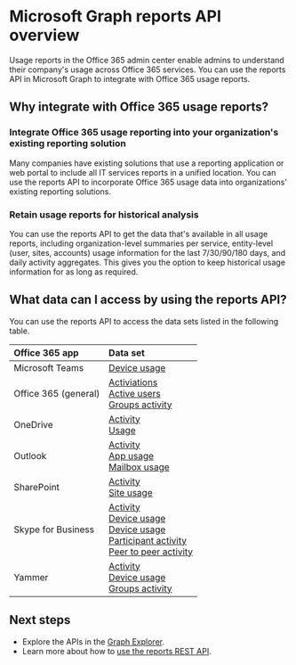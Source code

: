 # Microsoft Graph reports API overview

Usage reports in the Office 365 admin center enable admins to understand their company's usage across Office 365 services. You can use the reports API in Microsoft Graph to integrate with Office 365 usage reports.

## Why integrate with Office 365 usage reports?

### Integrate Office 365 usage reporting into your organization's existing reporting solution
Many companies have existing solutions that use a reporting application or web portal to include all IT services reports in a unified location. You can use the reports API to incorporate Office 365 usage data into organizations' existing reporting solutions. 

### Retain usage reports for historical analysis
You can use the reports API to get the data that's available in all usage reports, including organization-level summaries per service, entity-level (user, sites, accounts) usage information for the last 7/30/90/180 days, and daily activity aggregates. This gives you the option to keep historical usage information for as long as required.

## What data can I access by using the reports API?

You can use the reports API to access the data sets listed in the following table.

|Office 365 app|Data set|
|:--------|:--------|
|Microsoft Teams|[Device usage](../api-reference/v1.0/resources/microsoft_teams_device_usage_reports.md)<br/>|[User activity](../api-reference/v1.0/resources/microsoft_teams_user_activity_reports.md)|
|Office 365 (general) |[Activiations](../api-reference/v1.0/resources/office_365_activations_reports.md)<br/>[Active users](../api-reference/v1.0/resources/office_365_active_users_reports.md)<br/>[Groups activity](../api-reference/v1.0/resources/office_365_groups_activity_reports.md)|
|OneDrive |[Activity](../api-reference/v1.0/resources/onedrive_activity_reports.md)<br/>[Usage](../api-reference/v1.0/resources/onedrive_usage_reports.md)|
|Outlook|[Activity](../api-reference/v1.0/resources/email_activity_reports.md)<br/>[App usage](../api-reference/v1.0/resources/email_app_usage_reports.md)<br/>[Mailbox usage](../api-reference/v1.0/resources/mailbox_usage_reports.md)|
|SharePoint |[Activity](../api-reference/v1.0/resources/sharepoint_activity_reports.md)<br/>[Site usage](../api-reference/v1.0/resources/sharepoint_site_usage_reports.md)|
|Skype for Business |[Activity](../api-reference/v1.0/resources/skype_for_business_activity_reports.md)<br/>[Device usage](../api-reference/v1.0/resources/skype_for_business_device_usage_reports.md)<br/>[Device usage](../api-reference/v1.0/resources/skype_for_business_device_usage_reports.md)<br/>[Participant activity](../api-reference/v1.0/resources/skype_for_business_participant_activity_reports.md)<br/>[Peer to peer activity](../api-reference/v1.0/resources/skype_for_business_peer_to_peer_activity.md)|
|Yammer |[Activity](../api-reference/v1.0/resources/yammer_activity_reports.md)<br/>[Device usage](../api-reference/v1.0/resources/yammer_device_usage_reports.md)<br/>[Groups activity](../api-reference/v1.0/resources/yammer_groups_activity_reports.md)|

## Next steps

* Explore the APIs in the [Graph Explorer](https://developer.microsoft.com/en-us/graph/graph-explorer).
* Learn more about how to [use the reports REST API](../api-reference/v1.0/resources/report.md).
